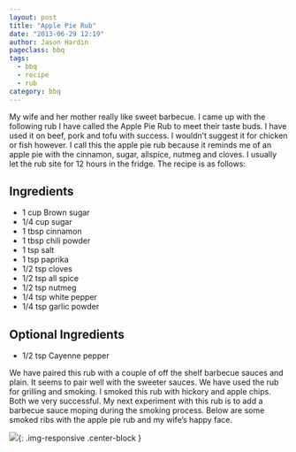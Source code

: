 ```yaml
---
layout: post
title: "Apple Pie Rub"
date: "2013-06-29 12:19"
author: Jason Hardin
pageclass: bbq
tags:
  - bbq
  - recipe
  - rub
category: bbq
---
```

My wife and her mother really like sweet barbecue. I came up with the following rub I have called the Apple Pie Rub to meet their taste buds. I have used it on beef, pork and tofu with success. I wouldn’t suggest it for chicken or fish however. I call this the apple pie rub because it reminds me of an apple pie with the cinnamon, sugar, allspice, nutmeg and cloves. I usually let the rub site for 12 hours in the fridge. The recipe is as follows:

## Ingredients

- 1 cup Brown sugar
- 1/4 cup sugar
- 1 tbsp cinnamon
- 1 tbsp chili powder
- 1 tsp salt
- 1 tsp paprika
- 1/2 tsp cloves
- 1/2 tsp all spice
- 1/2 tsp nutmeg
- 1/4 tsp white pepper
- 1/4 tsp garlic powder

## Optional Ingredients

- 1/2 tsp Cayenne pepper

We have paired this rub with a couple of off the shelf barbecue sauces and plain. It seems to pair well with the sweeter sauces. We have used the rub for grilling and smoking. I smoked this rub with hickory and apple chips. Both we very successful. My next experiment with this rub is to add a barbecue sauce moping during the smoking process. Below are some smoked ribs with the apple pie rub and my wife’s happy face.

![]({{site.url}}/media/bbq/applepie-rub-and-wife.jpg){: .img-responsive  .center-block }
